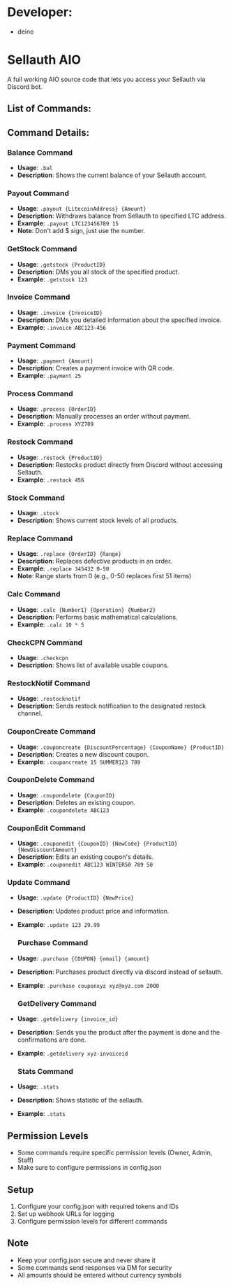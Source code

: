 # Developer:
- deino





# Sellauth AIO
A full working AIO source code that lets you access your Sellauth via Discord bot.

## List of Commands:

## Command Details:

### Balance Command
- **Usage**: `.bal`
- **Description**: Shows the current balance of your Sellauth account.

### Payout Command
- **Usage**: `.payout {LitecoinAddress} {Amount}`
- **Description**: Withdraws balance from Sellauth to specified LTC address.
- **Example**: `.payout LTC123456789 15`
- **Note**: Don't add $ sign, just use the number.

### GetStock Command
- **Usage**: `.getstock {ProductID}`
- **Description**: DMs you all stock of the specified product.
- **Example**: `.getstock 123`

### Invoice Command
- **Usage**: `.invoice {InvoiceID}`
- **Description**: DMs you detailed information about the specified invoice.
- **Example**: `.invoice ABC123-456`

### Payment Command
- **Usage**: `.payment {Amount}`
- **Description**: Creates a payment invoice with QR code.
- **Example**: `.payment 25`

### Process Command
- **Usage**: `.process {OrderID}`
- **Description**: Manually processes an order without payment.
- **Example**: `.process XYZ789`

### Restock Command
- **Usage**: `.restock {ProductID}`
- **Description**: Restocks product directly from Discord without accessing Sellauth.
- **Example**: `.restock 456`

### Stock Command
- **Usage**: `.stock`
- **Description**: Shows current stock levels of all products.

### Replace Command
- **Usage**: `.replace {OrderID} {Range}`
- **Description**: Replaces defective products in an order.
- **Example**: `.replace 345432 0-50`
- **Note**: Range starts from 0 (e.g., 0-50 replaces first 51 items)

### Calc Command
- **Usage**: `.calc {Number1} {Operation} {Number2}`
- **Description**: Performs basic mathematical calculations.
- **Example**: `.calc 10 * 5`

### CheckCPN Command
- **Usage**: `.checkcpn`
- **Description**: Shows list of available usable coupons.

### RestockNotif Command
- **Usage**: `.restocknotif`
- **Description**: Sends restock notification to the designated restock channel.

### CouponCreate Command
- **Usage**: `.couponcreate {DiscountPercentage} {CouponName} {ProductID}`
- **Description**: Creates a new discount coupon.
- **Example**: `.couponcreate 15 SUMMER123 789`

### CouponDelete Command
- **Usage**: `.coupondelete {CouponID}`
- **Description**: Deletes an existing coupon.
- **Example**: `.coupondelete ABC123`

### CouponEdit Command
- **Usage**: `.couponedit {CouponID} {NewCode} {ProductID} {NewDiscountAmount}`
- **Description**: Edits an existing coupon's details.
- **Example**: `.couponedit ABC123 WINTER50 789 50`

### Update Command
- **Usage**: `.update {ProductID} {NewPrice}`
- **Description**: Updates product price and information.
- **Example**: `.update 123 29.99`

  ### Purchase Command
- **Usage**: `.purchase {COUPON} {email} {amount}`
- **Description**: Purchases product directly via discord instead of sellauth.
- **Example**: `.purchase couponxyz xyz@xyz.com 2000`

  ### GetDelivery Command
- **Usage**: `.getdelivery {invoice_id}`
- **Description**: Sends you the product after the payment is done and the confirmations are done.
- **Example**: `.getdelivery xyz-invoiceid`

    ### Stats Command
- **Usage**: `.stats `
- **Description**: Shows statistic of the sellauth.
- **Example**: `.stats`
  
## Permission Levels
- Some commands require specific permission levels (Owner, Admin, Staff)
- Make sure to configure permissions in config.json

## Setup
1. Configure your config.json with required tokens and IDs
2. Set up webhook URLs for logging
3. Configure permission levels for different commands

## Note
- Keep your config.json secure and never share it
- Some commands send responses via DM for security
- All amounts should be entered without currency symbols

